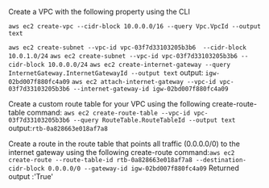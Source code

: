 Create a VPC with the following property using the CLI

`aws ec2 create-vpc --cidr-block 10.0.0.0/16 --query Vpc.VpcId --output text`



`aws ec2 create-subnet --vpc-id vpc-03f7d33103205b3b6  --cidr-block 10.0.1.0/24`
`aws ec2 create-subnet --vpc-id vpc-03f7d33103205b3b6 --cidr-block 10.0.0.0/24`
`aws ec2 create-internet-gateway --query InternetGateway.InternetGatewayId --output text`
output: `igw-02bd007f880fc4a09`
`aws ec2 attach-internet-gateway --vpc-id vpc-03f7d33103205b3b6 --internet-gateway-id igw-02bd007f880fc4a09`

Create a custom route table for your VPC using the following create-route-table command:
`aws ec2 create-route-table --vpc-id vpc-03f7d33103205b3b6 --query RouteTable.RouteTableId --output text`
output:`rtb-0a828663e018af7a8`

Create a route in the route table that points all traffic (0.0.0.0/0) to the internet gateway using the following create-route command:`aws ec2 create-route --route-table-id rtb-0a828663e018af7a8 --destination-cidr-block 0.0.0.0/0 --gateway-id igw-02bd007f880fc4a09`
Returned output :'True'